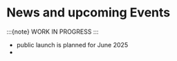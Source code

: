 # News and upcoming Events

:::{note}
WORK IN PROGRESS
:::

- public launch is planned for June 2025
-

##
